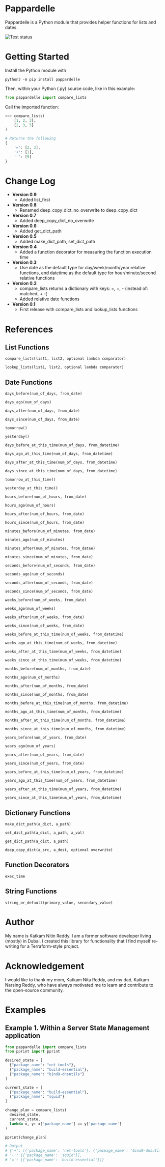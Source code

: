 Pappardelle
===========

Pappardelle is a Python module that provides helper functions for lists and dates.

![Test status](https://github.com/pockettheories/pappardelle/actions/workflows/python-app.yml/badge.svg)

# Getting Started

Install the Python module with
```commandline
python3 -m pip install pappardelle
```

Then, within your Python (.py) source code, like in this example:
```python
from pappardelle import compare_lists
```

Call the imported function:
```python
>>> compare_lists(
    [1, 2, 3],
    [2, 3, 5]
)

# Returns the following
{
    '=': [2, 3],
    '+': [1],
    '-': [5]
}
```

# Change Log
* **Version 0.9**
  * Added list_first
* **Version 0.8**
  * Renamed deep_copy_dict_no_overwrite to deep_copy_dict
* **Version 0.7**
  * Added deep_copy_dict_no_overwrite
* **Version 0.6**
  * Added get_dict_path
* **Version 0.5**
  * Added make_dict_path, set_dict_path
* **Version 0.4**
  * Added a function decorator for measuring the function execution time
* **Version 0.3**
  * Use date as the default type for day/week/month/year relative functions, and datetime as the default type for hour/minute/second relative functions
* **Version 0.2**
  * compare_lists returns a dictionary with keys: =, +, - (instead of: matched, + -)
  * Added relative date functions
* **Version 0.1**
  * First release with compare_lists and lookup_lists functions

# References

## List Functions

`compare_lists(list1, list2, optional lambda comparator)`

`lookup_lists(list1, list2, optional lambda comparator)`

## Date Functions

`days_before(num_of_days, from_date)`

`days_ago(num_of_days)`

`days_after(num_of_days, from_date)`

`days_since(num_of_days, from_date)`

`tomorrow()`

`yesterday()`

`days_before_at_this_time(num_of_days, from_datetime)`

`days_ago_at_this_time(num_of_days, from_datetime)`

`days_after_at_this_time(num_of_days, from_datetime)`

`days_since_at_this_time(num_of_days, from_datetime)`

`tomorrow_at_this_time()`

`yesterday_at_this_time()`

`hours_before(num_of_hours, from_date)`

`hours_ago(num_of_hours)`

`hours_after(num_of_hours, from_date)`

`hours_since(num_of_hours, from_date)`

`minutes_before(num_of_minutes, from_date)`

`minutes_ago(num_of_minutes)`

`minutes_after(num_of_minutes, from_datee)`

`minutes_since(num_of_minutes, from_date)`

`seconds_before(num_of_seconds, from_date)`

`seconds_ago(num_of_seconds)`

`seconds_after(num_of_seconds, from_date)`

`seconds_since(num_of_seconds, from_date)`

`weeks_before(num_of_weeks, from_date)`

`weeks_ago(num_of_weeks)`

`weeks_after(num_of_weeks, from_date)`

`weeks_since(num_of_weeks, from_date)`

`weeks_before_at_this_time(num_of_weeks, from_datetime)`

`weeks_ago_at_this_time(num_of_weeks, from_datetime)`

`weeks_after_at_this_time(num_of_weeks, from_datetime)`

`weeks_since_at_this_time(num_of_weeks, from_datetime)`

`months_before(num_of_months, from_date)`

`months_ago(num_of_months)`

`months_after(num_of_months, from_date)`

`months_since(num_of_months, from_date)`

`months_before_at_this_time(num_of_months, from_datetime)`

`months_ago_at_this_time(num_of_months, from_datetime)`

`months_after_at_this_time(num_of_months, from_datetime)`

`months_since_at_this_time(num_of_months, from_datetime)`

`years_before(num_of_years, from_date)`

`years_ago(num_of_years)`

`years_after(num_of_years, from_date)`

`years_since(num_of_years, from_date)`

`years_before_at_this_time(num_of_years, from_datetime)`

`years_ago_at_this_time(num_of_years, from_datetime)`

`years_after_at_this_time(num_of_years, from_datetime)`

`years_since_at_this_time(num_of_years, from_datetime)`

## Dictionary Functions

`make_dict_path(a_dict, a_path)`

`set_dict_path(a_dict, a_path, a_val)`

`get_dict_path(a_dict, a_path)`

`deep_copy_dict(a_src, a_dest, optional overwrite)`

## Function Decorators

`exec_time`

## String Functions

`string_or_default(primary_value, secondary_value)`

# Author

My name is Katkam Nitin Reddy. I am a former software developer living (mostly) in Dubai. I created this library for functionality that I find myself re-writing for a Terraform-style project.

# Acknowledgement

I would like to thank my mom, Katkam Nita Reddy, and my dad, Katkam Narsing Reddy, who have always motivated me to learn and contribute to the open-source community.

# Examples

## Example 1. Within a Server State Management application

```python
from pappardelle import compare_lists
from pprint import pprint

desired_state = [
  {"package_name": "net-tools"},
  {"package_name": "build-essential"},
  {"package_name": "bind9-dnsutils"}
]

current_state = [
  {"package_name": "build-essential"},
  {"package_name": "squid"}
]

change_plan = compare_lists(
  desired_state,
  current_state,
  lambda x, y: x['package_name'] == y['package_name']
)

pprint(change_plan)

# Output
# {'+': [{'package_name': 'net-tools'}, {'package_name': 'bind9-dnsutils'}],
# '-': [{'package_name': 'squid'}],
# '=': [{'package_name': 'build-essential'}]}
```
